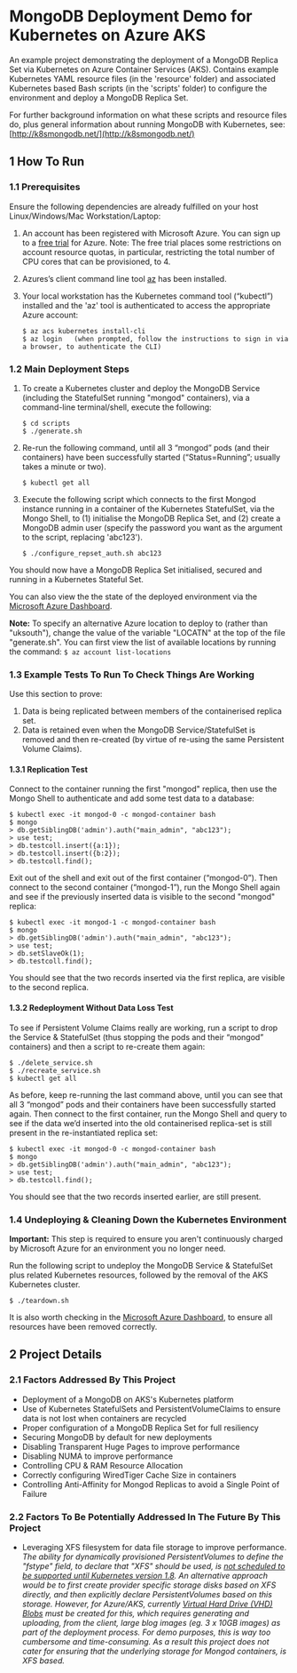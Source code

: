 # MongoDB Deployment Demo for Kubernetes on Azure AKS

An example project demonstrating the deployment of a MongoDB Replica Set via Kubernetes on Azure Container Services (AKS). Contains example Kubernetes YAML resource files (in the 'resource' folder) and associated Kubernetes based Bash scripts (in the 'scripts' folder) to configure the environment and deploy a MongoDB Replica Set.

For further background information on what these scripts and resource files do, plus general information about running MongoDB with Kubernetes, see: [http://k8smongodb.net/](http://k8smongodb.net/)


## 1 How To Run

### 1.1 Prerequisites

Ensure the following dependencies are already fulfilled on your host Linux/Windows/Mac Workstation/Laptop:

1. An account has been registered with Microsoft Azure. You can sign up to a [free trial](https://azure.microsoft.com/free) for Azure. Note: The free trial places some restrictions on account resource quotas, in particular, restricting the total number of CPU cores that can be provisioned, to 4.
2. Azures’s client command line tool [az](https://docs.microsoft.com/en-us/cli/azure/install-azure-cli) has been installed. 
3. Your local workstation has the Kubernetes command tool (“kubectl”) installed and the 'az' tool is authenticated to access the appropriate Azure account:

    ```
    $ az acs kubernetes install-cli
    $ az login   (when prompted, follow the instructions to sign in via a browser, to authenticate the CLI)
    ```

### 1.2 Main Deployment Steps 

1. To create a Kubernetes cluster and deploy the MongoDB Service (including the StatefulSet running "mongod" containers), via a command-line terminal/shell, execute the following:

    ```
    $ cd scripts
    $ ./generate.sh
    ```

2. Re-run the following command, until all 3 “mongod” pods (and their containers) have been successfully started (“Status=Running”; usually takes a minute or two).

    ```
    $ kubectl get all
    ```

3. Execute the following script which connects to the first Mongod instance running in a container of the Kubernetes StatefulSet, via the Mongo Shell, to (1) initialise the MongoDB Replica Set, and (2) create a MongoDB admin user (specify the password you want as the argument to the script, replacing 'abc123').

    ```
    $ ./configure_repset_auth.sh abc123
    ```

You should now have a MongoDB Replica Set initialised, secured and running in a Kubernetes Stateful Set.

You can also view the the state of the deployed environment via the [Microsoft Azure Dashboard](https://portal.azure.com).

**Note:** To specify an alternative Azure location to deploy to (rather than "uksouth"), change the value of the variable "LOCATN" at the top of the file "generate.sh". You can first view the list of available locations by running the command: `$ az account list-locations`


### 1.3 Example Tests To Run To Check Things Are Working

Use this section to prove:

1. Data is being replicated between members of the containerised replica set.
2. Data is retained even when the MongoDB Service/StatefulSet is removed and then re-created (by virtue of re-using the same Persistent Volume Claims).

#### 1.3.1 Replication Test

Connect to the container running the first "mongod" replica, then use the Mongo Shell to authenticate and add some test data to a database:

    $ kubectl exec -it mongod-0 -c mongod-container bash
    $ mongo
    > db.getSiblingDB('admin').auth("main_admin", "abc123");
    > use test;
    > db.testcoll.insert({a:1});
    > db.testcoll.insert({b:2});
    > db.testcoll.find();
    
Exit out of the shell and exit out of the first container (“mongod-0”). Then connect to the second container (“mongod-1”), run the Mongo Shell again and see if the previously inserted data is visible to the second "mongod" replica:

    $ kubectl exec -it mongod-1 -c mongod-container bash
    $ mongo
    > db.getSiblingDB('admin').auth("main_admin", "abc123");
    > use test;
    > db.setSlaveOk(1);
    > db.testcoll.find();
    
You should see that the two records inserted via the first replica, are visible to the second replica.

#### 1.3.2 Redeployment Without Data Loss Test

To see if Persistent Volume Claims really are working, run a script to drop the Service & StatefulSet (thus stopping the pods and their “mongod” containers) and then a script to re-create them again:

    $ ./delete_service.sh
    $ ./recreate_service.sh
    $ kubectl get all
    
As before, keep re-running the last command above, until you can see that all 3 “mongod” pods and their containers have been successfully started again. Then connect to the first container, run the Mongo Shell and query to see if the data we’d inserted into the old containerised replica-set is still present in the re-instantiated replica set:

    $ kubectl exec -it mongod-0 -c mongod-container bash
    $ mongo
    > db.getSiblingDB('admin').auth("main_admin", "abc123");
    > use test;
    > db.testcoll.find();
    
You should see that the two records inserted earlier, are still present.

### 1.4 Undeploying & Cleaning Down the Kubernetes Environment

**Important:** This step is required to ensure you aren't continuously charged by Microsoft Azure for an environment you no longer need.

Run the following script to undeploy the MongoDB Service & StatefulSet plus related Kubernetes resources, followed by the removal of the AKS Kubernetes cluster.

    $ ./teardown.sh
    
It is also worth checking in the [Microsoft Azure Dashboard](https://portal.azure.com), to ensure all resources have been removed correctly.


## 2 Project Details

### 2.1 Factors Addressed By This Project

* Deployment of a MongoDB on AKS's Kubernetes platform
* Use of Kubernetes StatefulSets and PersistentVolumeClaims to ensure data is not lost when containers are recycled
* Proper configuration of a MongoDB Replica Set for full resiliency
* Securing MongoDB by default for new deployments
* Disabling Transparent Huge Pages to improve performance
* Disabling NUMA to improve performance
* Controlling CPU & RAM Resource Allocation
* Correctly configuring WiredTiger Cache Size in containers
* Controlling Anti-Affinity for Mongod Replicas to avoid a Single Point of Failure

### 2.2 Factors To Be Potentially Addressed In The Future By This Project

* Leveraging XFS filesystem for data file storage to improve performance. _The ability for dynamically provisioned PersistentVolumes to define the "fstype" field, to declare that "XFS" should be used, is [not scheduled to be supported until Kubernetes version 1.8](https://github.com/kubernetes/kubernetes/pull/45345). An alternative approach would be to first create provider specific storage disks based on XFS directly, and then explicitly declare PersistentVolumes based on this storage. However, for Azure/AKS, currently [Virtual Hard Drive (VHD) Blobs](https://docs.microsoft.com/en-us/azure/virtual-machines/scripts/virtual-machines-linux-cli-sample-create-vm-vhd) must be created for this, which requires generating and uploading, from the client, large blog images (eg. 3 x 10GB images) as part of the deployment process. For demo purposes, this is way too cumbersome and time-consuming. As a result this project does not cater for ensuring that the underlying storage for Mongod containers, is XFS based._

